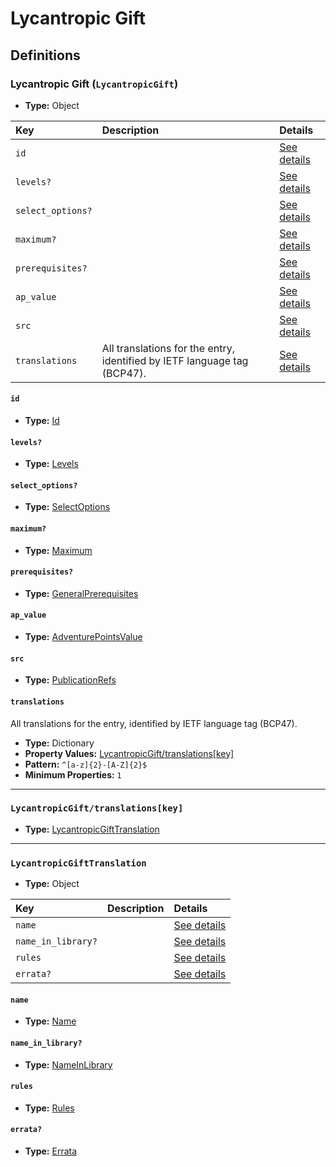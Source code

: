 # Lycantropic Gift

## Definitions

### <a name="LycantropicGift"></a> Lycantropic Gift (`LycantropicGift`)

- **Type:** Object

Key | Description | Details
:-- | :-- | :--
`id` |  | <a href="#LycantropicGift/id">See details</a>
`levels?` |  | <a href="#LycantropicGift/levels">See details</a>
`select_options?` |  | <a href="#LycantropicGift/select_options">See details</a>
`maximum?` |  | <a href="#LycantropicGift/maximum">See details</a>
`prerequisites?` |  | <a href="#LycantropicGift/prerequisites">See details</a>
`ap_value` |  | <a href="#LycantropicGift/ap_value">See details</a>
`src` |  | <a href="#LycantropicGift/src">See details</a>
`translations` | All translations for the entry, identified by IETF language tag (BCP47). | <a href="#LycantropicGift/translations">See details</a>

#### <a name="LycantropicGift/id"></a> `id`

- **Type:** <a href="../_Activatable.md#Id">Id</a>

#### <a name="LycantropicGift/levels"></a> `levels?`

- **Type:** <a href="../_Activatable.md#Levels">Levels</a>

#### <a name="LycantropicGift/select_options"></a> `select_options?`

- **Type:** <a href="../_Activatable.md#SelectOptions">SelectOptions</a>

#### <a name="LycantropicGift/maximum"></a> `maximum?`

- **Type:** <a href="../_Activatable.md#Maximum">Maximum</a>

#### <a name="LycantropicGift/prerequisites"></a> `prerequisites?`

- **Type:** <a href="../_Prerequisite.md#GeneralPrerequisites">GeneralPrerequisites</a>

#### <a name="LycantropicGift/ap_value"></a> `ap_value`

- **Type:** <a href="../_Activatable.md#AdventurePointsValue">AdventurePointsValue</a>

#### <a name="LycantropicGift/src"></a> `src`

- **Type:** <a href="../source/_PublicationRef.md#PublicationRefs">PublicationRefs</a>

#### <a name="LycantropicGift/translations"></a> `translations`

All translations for the entry, identified by IETF language tag (BCP47).

- **Type:** Dictionary
- **Property Values:** <a href="#LycantropicGift/translations[key]">LycantropicGift/translations[key]</a>
- **Pattern:** `^[a-z]{2}-[A-Z]{2}$`
- **Minimum Properties:** `1`

---

### <a name="LycantropicGift/translations[key]"></a> `LycantropicGift/translations[key]`

- **Type:** <a href="#LycantropicGiftTranslation">LycantropicGiftTranslation</a>

---

### <a name="LycantropicGiftTranslation"></a> `LycantropicGiftTranslation`

- **Type:** Object

Key | Description | Details
:-- | :-- | :--
`name` |  | <a href="#LycantropicGiftTranslation/name">See details</a>
`name_in_library?` |  | <a href="#LycantropicGiftTranslation/name_in_library">See details</a>
`rules` |  | <a href="#LycantropicGiftTranslation/rules">See details</a>
`errata?` |  | <a href="#LycantropicGiftTranslation/errata">See details</a>

#### <a name="LycantropicGiftTranslation/name"></a> `name`

- **Type:** <a href="../_Activatable.md#Name">Name</a>

#### <a name="LycantropicGiftTranslation/name_in_library"></a> `name_in_library?`

- **Type:** <a href="../_Activatable.md#NameInLibrary">NameInLibrary</a>

#### <a name="LycantropicGiftTranslation/rules"></a> `rules`

- **Type:** <a href="../_Activatable.md#Rules">Rules</a>

#### <a name="LycantropicGiftTranslation/errata"></a> `errata?`

- **Type:** <a href="../source/_Erratum.md#Errata">Errata</a>
